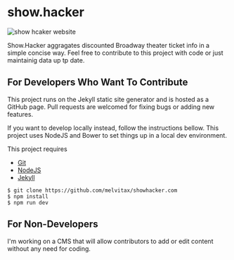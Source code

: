 # show.hacker

![show hcaker website](https://raw.githubusercontent.com/melvitax/showhacker.com/master/assets/socialimage.jpg "show hcaker website")

Show.Hacker aggragates discounted Broadway theater ticket info in a simple concise way. Feel free to contribute to this project with code or just maintainig data up tp date.

## For Developers Who Want To Contribute

This project runs on the Jekyll static site generator and is hosted as a GitHub page. Pull requests are welcomed for fixing bugs or adding new features.

If you want to develop locally instead, follow the instructions bellow. This project uses NodeJS and Bower to set things up in a local dev environment.

This project requires  
- [Git](https://git-scm.com)  
- [NodeJS](https://nodejs.org)  
- [Jekyll](https://jekyllrb.com)

```
$ git clone https://github.com/melvitax/showhacker.com  
$ npm install  
$ npm run dev
```

## For Non-Developers

I'm working on a CMS that will allow contributors to add or edit content without any need for coding.
